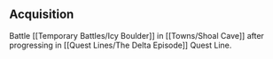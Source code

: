 ## Acquisition
Battle [[Temporary Battles/Icy Boulder]] in [[Towns/Shoal Cave]] after progressing in [[Quest Lines/The Delta Episode]] Quest Line.